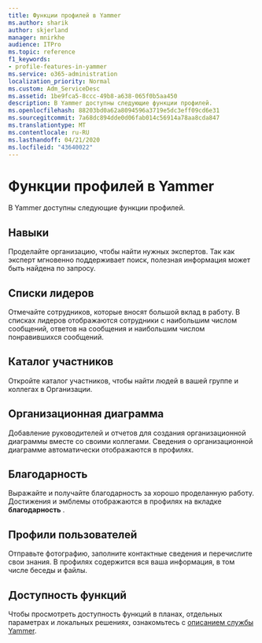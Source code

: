 ```yaml
---
title: Функции профилей в Yammer
ms.author: sharik
author: skjerland
manager: mnirkhe
audience: ITPro
ms.topic: reference
f1_keywords:
- profile-features-in-yammer
ms.service: o365-administration
localization_priority: Normal
ms.custom: Adm_ServiceDesc
ms.assetid: 1be9fca5-8ccc-49b8-a638-065f0b5aa450
description: В Yammer доступны следующие функции профилей.
ms.openlocfilehash: 88203bd0a62a8094596a3719e5dc3eff09cd6e31
ms.sourcegitcommit: 7a68dc894dde0d06fab014c56914a78aa8cda847
ms.translationtype: MT
ms.contentlocale: ru-RU
ms.lasthandoff: 04/21/2020
ms.locfileid: "43640022"
---
```

# <a name="profile-features-in-yammer"></a>Функции профилей в Yammer

В Yammer доступны следующие функции профилей.
 
## <a name="expertise"></a>Навыки

Проделайте организацию, чтобы найти нужных экспертов. Так как эксперт мгновенно поддерживает поиск, полезная информация может быть найдена по запросу.

## <a name="leaderboards"></a>Списки лидеров

Отмечайте сотрудников, которые вносят большой вклад в работу. В списках лидеров отображаются сотрудники с наибольшим числом сообщений, ответов на сообщения и наибольшим числом понравившихся сообщений.

## <a name="member-directory"></a>Каталог участников

Откройте каталог участников, чтобы найти людей в вашей группе и коллегах в Организации.
  
## <a name="org-chart"></a>Организационная диаграмма

Добавление руководителей и отчетов для создания организационной диаграммы вместе со своими коллегами. Сведения о организационной диаграмме автоматически отображаются в профилях.
  
## <a name="praise"></a>Благодарность

Выражайте и получайте благодарность за хорошо проделанную работу. Достижения и эмблемы отображаются в профилях на вкладке **благодарность** .
 
## <a name="user-profiles"></a>Профили пользователей

Отправьте фотографию, заполните контактные сведения и перечислите свои знания. В профилях содержится вся ваша информация, в том числе беседы и файлы.
  
## <a name="feature-availability"></a>Доступность функций

Чтобы просмотреть доступность функций в планах, отдельных параметрах и локальных решениях, ознакомьтесь с [описанием службы Yammer](yammer-service-description.md).
  

